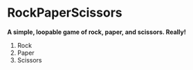 # RockPaperScissors
**A simple, loopable game of rock, paper, and scissors. Really!**

1) Rock
2) Paper
3) Scissors
